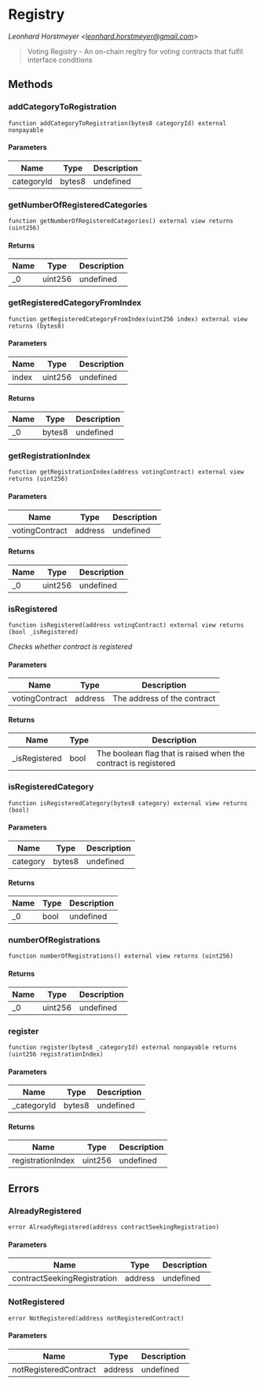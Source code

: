 # Registry

*Leonhard Horstmeyer &lt;leonhard.horstmeyer@gmail.com&gt;*

> Voting Registry - An on-chain regitry for voting contracts that fulfil interface conditions





## Methods

### addCategoryToRegistration

```solidity
function addCategoryToRegistration(bytes8 categoryId) external nonpayable
```





#### Parameters

| Name | Type | Description |
|---|---|---|
| categoryId | bytes8 | undefined |

### getNumberOfRegisteredCategories

```solidity
function getNumberOfRegisteredCategories() external view returns (uint256)
```






#### Returns

| Name | Type | Description |
|---|---|---|
| _0 | uint256 | undefined |

### getRegisteredCategoryFromIndex

```solidity
function getRegisteredCategoryFromIndex(uint256 index) external view returns (bytes8)
```





#### Parameters

| Name | Type | Description |
|---|---|---|
| index | uint256 | undefined |

#### Returns

| Name | Type | Description |
|---|---|---|
| _0 | bytes8 | undefined |

### getRegistrationIndex

```solidity
function getRegistrationIndex(address votingContract) external view returns (uint256)
```





#### Parameters

| Name | Type | Description |
|---|---|---|
| votingContract | address | undefined |

#### Returns

| Name | Type | Description |
|---|---|---|
| _0 | uint256 | undefined |

### isRegistered

```solidity
function isRegistered(address votingContract) external view returns (bool _isRegistered)
```



*Checks whether contract is registered*

#### Parameters

| Name | Type | Description |
|---|---|---|
| votingContract | address | The address of the contract |

#### Returns

| Name | Type | Description |
|---|---|---|
| _isRegistered | bool | The boolean flag that is raised when          the contract is registered |

### isRegisteredCategory

```solidity
function isRegisteredCategory(bytes8 category) external view returns (bool)
```





#### Parameters

| Name | Type | Description |
|---|---|---|
| category | bytes8 | undefined |

#### Returns

| Name | Type | Description |
|---|---|---|
| _0 | bool | undefined |

### numberOfRegistrations

```solidity
function numberOfRegistrations() external view returns (uint256)
```






#### Returns

| Name | Type | Description |
|---|---|---|
| _0 | uint256 | undefined |

### register

```solidity
function register(bytes8 _categoryId) external nonpayable returns (uint256 registrationIndex)
```





#### Parameters

| Name | Type | Description |
|---|---|---|
| _categoryId | bytes8 | undefined |

#### Returns

| Name | Type | Description |
|---|---|---|
| registrationIndex | uint256 | undefined |




## Errors

### AlreadyRegistered

```solidity
error AlreadyRegistered(address contractSeekingRegistration)
```





#### Parameters

| Name | Type | Description |
|---|---|---|
| contractSeekingRegistration | address | undefined |

### NotRegistered

```solidity
error NotRegistered(address notRegisteredContract)
```





#### Parameters

| Name | Type | Description |
|---|---|---|
| notRegisteredContract | address | undefined |


